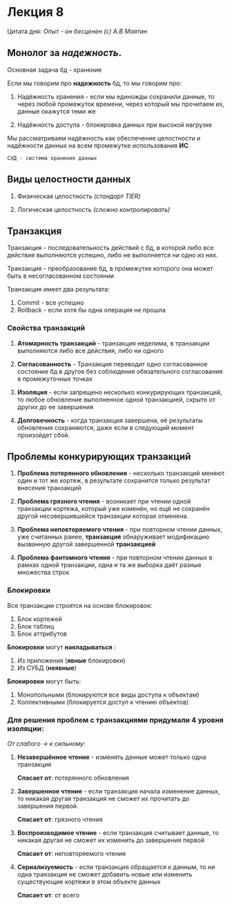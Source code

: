 # Лекция 8

Цитата дня:
 _Опыт - он бесценен (с) А.В Маятин_

## Монолог за _надежность_.

Основная задача бд - хранение

Если мы говорим про **надежность** бд, то мы говорим про:

1. Надёжность хранения - если мы единожды сохранили данные, то через любой промежуток времени, через который мы прочитаем их, данные окажутся теми же

2. Надёжность доступа - блокировка данных при высокой нагрузке

Мы рассматриваем надёжность как обеспечение целостности и надёжности данных на всем промежутке использования **ИС**.

    СХД - система хранения данных

## Виды целостности данных

1. Физическая целостность _(стандарт TIER)_

2. Логическая целостность _(сложно контролировать)_


## Транзакция

Транзакция - последовательность действий с бд, в которой либо все действия выполняются успешно, либо не выполняется ни одно из них.

Транзакция - преобразование бд, в промежутке которого она может быть в несогласованном состоянии

Транзакция имеет два результата:

1) Commit - все успешно
2) Rollback - если хотя бы одна операция не прошла

### Свойства транзакций

1) **Атомарность транзакций** - транзакция неделима, в транзакции выполняются либо все действия, либо ни одного

2) **Согласованность** - Транзакция переводит одно согласованное состояние бд в другое без соблюдения обязательного согласования в промежуточных точках

3) **Изоляция** - если запрещено несколько конкурирующих транзакций, то любое обновление выполненное одной транзакцией, скрыто от других до ее завершения

4) **Долговечность** - когда транзакция завершена, её результаты обновления сохраняются, даже если в следующий момент произойдет сбой.

## Проблемы конкурирующих транзакций

1) **Проблема потерянного обновления** - несколько транзакций меняют один и тот же кортеж, в результате сохранится только результат внесения транзакций

2) **Проблема грязного чтения** - возникает при чтении одной транзакции кортежа, который уже изменён, но ещё не сохранён другой несовершившейся транзакции которая отменена.

3) **Проблема неповторяемого чтения** - при повторном чтении данных, уже считанных ранее, **транзакция** обнаруживает модификацию вызванную другой завершенной **транзакцией**

4) **Проблема фантомного чтения** - при повторном чтении данных в рамках одной транзакции, одна и та же выборка даёт разные множества строк


### Блокировки 

Все транзакции строятся на основе блокировок:

1) Блок кортежей
2) Блок таблиц
3) Блок аттрибутов 

**Блокировки** могут **накладываться** :

1) Из приложения (**явные** блокировки) 
2) Из СУБД (**неявные**)

**Блокировки** могут быть:

1) Монопольными (блокируются все виды доступа к объектам)
2) Коллективными (блокируется доступ к чтению объектов)

### Для решения проблем с транзакциями придумали 4 уровня изоляции:

_От слабого -> к сильному:_

1) **Незавершённое чтение** - изменять данные может только одна транзакция 

    **Спасает от**: потерянного обновления

2) **Завершенное чтение** - если транзакция начала изменение данных, то никакая другая транзакция не сможет их прочитать до завершения первой.

    **Спасает от**: грязного чтения

3) **Воспроизводимое чтение** - если транзакция считывает данные, то никакая другая не сможет их изменить до завершения первой

    **Спасает от**: неповторяемого чтения
4) **Сериализуемость** - если транзакция обращается к данным, то ни одна транзакция не сможет добавить новые или изменить существующие кортежи в этом объекте данных

    **Спасает от**: от всего

